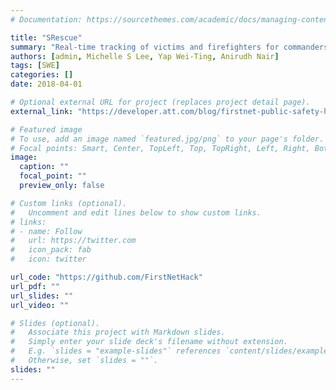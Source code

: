 ```yaml
---
# Documentation: https://sourcethemes.com/academic/docs/managing-content/

title: "SRescue"
summary: "Real-time tracking of victims and firefighters for commanders to deploy personnel and coordinate search efforts.<br>**3rd Best App Overall and Best Use of ESRI Technology @ FirstNet Public Safety Hackathon**"
authors: [admin, Michelle S Lee, Yap Wei-Ting, Anirudh Nair]
tags: [SWE]
categories: []
date: 2018-04-01

# Optional external URL for project (replaces project detail page).
external_link: "https://developer.att.com/blog/firstnet-public-safety-hackathon-2018"

# Featured image
# To use, add an image named `featured.jpg/png` to your page's folder.
# Focal points: Smart, Center, TopLeft, Top, TopRight, Left, Right, BottomLeft, Bottom, BottomRight.
image:
  caption: ""
  focal_point: ""
  preview_only: false

# Custom links (optional).
#   Uncomment and edit lines below to show custom links.
# links:
# - name: Follow
#   url: https://twitter.com
#   icon_pack: fab
#   icon: twitter

url_code: "https://github.com/FirstNetHack"
url_pdf: ""
url_slides: ""
url_video: ""

# Slides (optional).
#   Associate this project with Markdown slides.
#   Simply enter your slide deck's filename without extension.
#   E.g. `slides = "example-slides"` references `content/slides/example-slides.md`.
#   Otherwise, set `slides = ""`.
slides: ""
---
```

